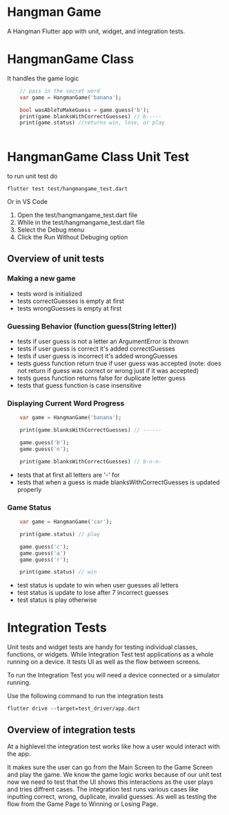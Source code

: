 # Hangman Game

A Hangman Flutter app with unit, widget, and integration tests.



# HangmanGame Class

It handles the game logic

```dart
    // pass in the secret word
    var game = HangmanGame('banana');

    bool wasAbleToMakeGuess = game.guess('b');
    print(game.blanksWithCorrectGuesses) // b-----
    print(game.status) //returns win, lose, or play
    
```



# HangmanGame Class Unit Test

to run unit test do

```console
flutter test test/hangmangame_test.dart
```

Or in VS Code

1. Open the test/hangmangame_test.dart file
2. While in the test/hangmangame_test.dart file
3. Select the Debug menu
4. Click the Run Without Debuging option



## Overview of unit tests

### Making a new game
* tests word is initialized
* tests correctGuesses is empty at first
* tests wrongGuesses is empty at first



### Guessing Behavior (function guess(String letter))

* tests if user guess is not a letter an ArgumentError is thrown
* tests if user guess is correct it's added correctGuesses
* tests if user guess is incorrect it's added wrongGuesses
* tests guess function return true if user guess was accepted (note: does not return if guess was correct or wrong just if it was accepted)
* tests guess function returns false for duplicate letter guess
* tests that guess function is case insensitive



### Displaying Current Word Progress

```dart
    var game = HangmanGame('banana');

    print(game.blanksWithCorrectGuesses) // ------

    game.guess('b');
    game.guess('n');

    print(game.blanksWithCorrectGuesses) // b-n-n-
```
* tests that at first all letters are '-' for 
* tests that when a  guess is made blanksWithCorrectGuesses is updated properly



### Game Status

```dart
    var game = HangmanGame('car');

    print(game.status) // play

    game.guess('c');
    game.guess('a')
    game.guess('r');

    print(game.status) // win
```
* test status is update to win when user guesses all letters
* test status is update to lose after 7 incorrect guesses
* test status is play otherwise



# Integration Tests

Unit tests and widget tests are handy for testing individual classes, functions, or widgets. While Integration Test test applications as a whole running on a device. It tests UI as well as the flow between screens.

To run the Integration Test you will need a device connected or a simulator running.

Use the following command to run the integration tests

```console
flutter drive --target=test_driver/app.dart
```



## Overview of integration tests

At a highlevel the integration test works like how a user would interact with the app.

It makes sure the user can go from the Main Screen to the Game Screen and play the game. We know the game logic works because of our unit test now we need to test that the UI shows this interactions as the user plays and tries diffrent cases. The integration test runs various cases like inputting correct, wrong, duplicate, invalid guesses. As well as testing the flow from the Game Page to Winning or Losing Page.





